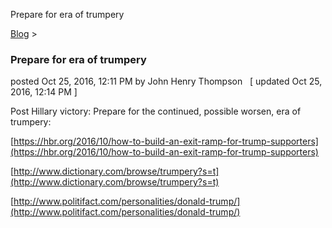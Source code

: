 Prepare for era of trumpery 

[Blog](../z-blog-1.md)‎ > ‎

### Prepare for era of trumpery

posted Oct 25, 2016, 12:11 PM by John Henry Thompson   \[ updated Oct 25, 2016, 12:14 PM \]

Post Hillary victory: Prepare for the continued, possible worsen, era of trumpery: 

  

[https://hbr.org/2016/10/how-to-build-an-exit-ramp-for-trump-supporters](https://hbr.org/2016/10/how-to-build-an-exit-ramp-for-trump-supporters)

  

[http://www.dictionary.com/browse/trumpery?s=t](http://www.dictionary.com/browse/trumpery?s=t)

  

[http://www.politifact.com/personalities/donald-trump/](http://www.politifact.com/personalities/donald-trump/)

  

  

